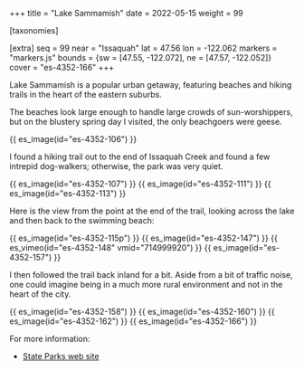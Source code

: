 +++
title = "Lake Sammamish"
date = 2022-05-15
weight = 99

[taxonomies]

[extra]
seq = 99
near = "Issaquah"
lat = 47.56
lon = -122.062
markers = "markers.js"
bounds = {sw = [47.55, -122.072], ne = [47.57, -122.052]}
cover = "es-4352-166"
+++

Lake Sammamish is a popular urban getaway, featuring beaches and hiking trails in the heart of the eastern suburbs.

<!-- more -->

The beaches look large enough to handle large crowds of sun-worshippers, but on the blustery spring day I visited, the only beachgoers were geese.

{{ es_image(id="es-4352-106") }}

I found a hiking trail out to the end of Issaquah Creek and found a few intrepid dog-walkers; otherwise, the park was very quiet.

{{ es_image(id="es-4352-107") }}
{{ es_image(id="es-4352-111") }}
{{ es_image(id="es-4352-113") }}

Here is the view from the point at the end of the trail, looking across the lake and then back to the swimming beach:

{{ es_image(id="es-4352-115p") }}
{{ es_image(id="es-4352-147") }}
{{ es_vimeo(id="es-4352-148" vmid="714999920") }}
{{ es_image(id="es-4352-157") }}

I then followed the trail back inland for a bit. Aside from a bit of traffic noise, one could imagine being in a much more rural environment and not in the heart of the city.

{{ es_image(id="es-4352-158") }}
{{ es_image(id="es-4352-160") }}
{{ es_image(id="es-4352-162") }}
{{ es_image(id="es-4352-166") }}

For more information:

* [State Parks web site](https://www.parks.wa.gov/533/Lake-Sammamish)
